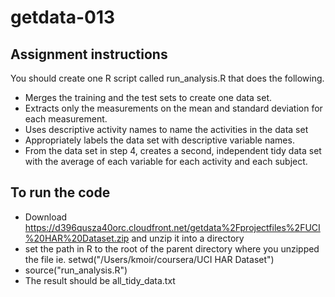 # getdata-013

## Assignment instructions

You should create one R script called run_analysis.R that does the following. 

* Merges the training and the test sets to create one data set.
* Extracts only the measurements on the mean and standard deviation for each measurement. 
* Uses descriptive activity names to name the activities in the data set
* Appropriately labels the data set with descriptive variable names. 
* From the data set in step 4, creates a second, independent tidy data set with the average of each variable for each activity and each subject.


## To run the code

* Download https://d396qusza40orc.cloudfront.net/getdata%2Fprojectfiles%2FUCI%20HAR%20Dataset.zip and unzip it into a directory 
* set the path in R to the root of the parent directory where you unzipped the file ie. setwd("/Users/kmoir/coursera/UCI HAR Dataset")
* source("run_analysis.R")
* The result should be all_tidy_data.txt

